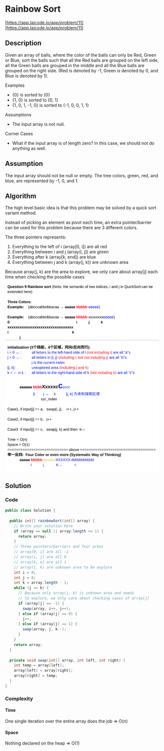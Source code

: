# Rainbow Sort

[https://app.laicode.io/app/problem/11](https://app.laicode.io/app/problem/11)

## Description

Given an array of balls, where the color of the balls can only be Red, Green or Blue, sort the balls such that all the Red balls are grouped on the left side, all the Green balls are grouped in the middle and all the Blue balls are grouped on the right side. (Red is denoted by -1, Green is denoted by 0, and Blue is denoted by 1).

Examples

- {0} is sorted to {0}
- {1, 0} is sorted to {0, 1}
- {1, 0, 1, -1, 0} is sorted to {-1, 0, 0, 1, 1}

Assumptions

- The input array is not null.

Corner Cases

- What if the input array is of length zero? In this case, we should not do anything as well.

## Assumption

The input array should not be null or empty. The tree colors, green, red, and blue, are represented by -1, 0, and 1.

## Algorithm

The high level basic idea is that this problem may be solved by a quick sort variant method.

Instead of picking an element as pivot each time, an extra pointer/barrier can be used for this problem because there
are 3 different colors.

The three pointers represents:

1.  Everything to the left of i (array\[0, i]) are all red
1.  Everything between i and j (array(i, j]) are green
1.  Everything after k (array\[k, end]) are blue
1.  Everything between j and k (array(j, k)) are unknown area

Because array(j, k) are the area to explore, we only care about array\[j] each time when checking the possible cases

![alt_text](rainbowsort.png "image_tooltip")

## Solution

### Code

```java
public class Solution {

  public int[] rainbowSort(int[] array) {
    // Write your solution here
    if (array == null || array.length <= 1) {
      return array;
    }
    // Three pointers/barriers and four areas
    // array[0, i] are all -1
    // array(i, j] are all 0
    // array[k, n] are all 1
    // array(j, k) are unknown area to be explore
    int i = 0;
    int j = 0;
    int k = array.length - 1;
    while (j <= k) {
      // Because only array(j, k) is unknown area and needs
      // to explore, we only care about checking cases of array[j]
      if (array[j] == -1) {
        swap(array, i++, j++);
      } else if (array[j] == 0) {
        j++;
      } else if (array[j] == 1) {
        swap(array, j, k--);
      }
    }
    return array;
  }

  private void swap(int[] array, int left, int right) {
    int temp = array[left];
    array[left] = array[right];
    array[right] = temp;
  }
}
```

### Complexity

#### Time

One single iteration over the entire array does the job ⇒ O(n)

#### Space

Nothing declared on the heap ⇒ O(1)
